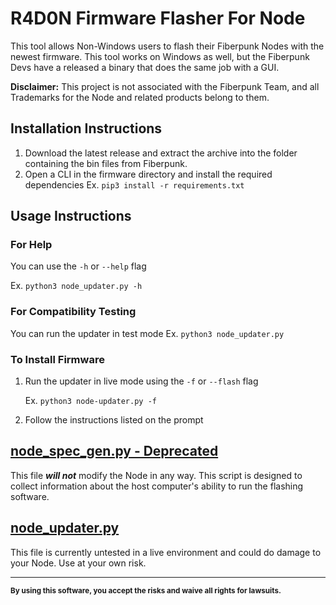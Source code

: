 # R4D0N Firmware Flasher For Node
This tool allows Non-Windows users to flash their Fiberpunk Nodes with the newest firmware.
This tool works on Windows as well, but the Fiberpunk Devs have a released a binary that does the same job with a GUI.

**Disclaimer:** This project is not associated with the Fiberpunk Team, and all Trademarks for the Node and related products belong to them.

## Installation Instructions
1. Download the latest release and extract the archive into the folder containing the bin files from Fiberpunk. 
2. Open a CLI in the firmware directory and install the required dependencies Ex. `pip3 install -r requirements.txt`

## Usage Instructions
### For Help
You can use the `-h` or `--help` flag 

Ex. `python3 node_updater.py -h`

### For Compatibility Testing
You can run the updater in test mode Ex. `python3 node_updater.py`

### To Install Firmware
1. Run the updater in live mode using the `-f` or `--flash` flag 
   
    Ex. `python3 node-updater.py -f`


2. Follow the instructions listed on the prompt

## [node_spec_gen.py - Deprecated](node-spec-gen.py)
This file ***will not*** modify the Node in any way. This script is designed to collect information about the host computer's ability to run the flashing software.


## [node_updater.py](node_updater.py)
This file is currently untested in a live environment and could do damage to your Node. Use at your own risk.

---


<sub>**By using this software, you accept the risks and waive all rights for lawsuits.**</sub>
